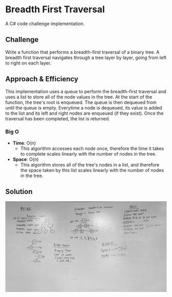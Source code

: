 # Breadth First Traversal
A C# code challenge implementation.

## Challenge
Write a function that performs a breadth-first traversal of a binary tree. A breadth first traversal navigates through a tree layer by layer, going from left to right on each layer.

## Approach & Efficiency
This implementation uses a queue to perform the breadth-first traversal and uses a list to store all of the node values in the tree. At the start of the function, the tree's root is enqueued.
The queue is then dequeued from until the queue is empty. Everytime a node is dequeued, its value is added to the list and its left and right nodes are enqueued (if they exist).
Once the traversal has been completed, the list is returned.

### Big O
- **Time**: O(n)
  - This algorithm accesses each node once, therefore the time it takes to complete scales linearly with the number of nodes in the tree.
- **Space**: O(n)
  - This algorithm stores all of the tree's nodes in a list, and therefore the space taken by this list scales linearly with the number of nodes in the tree.

## Solution
![Whiteboard](../../assets/breadthfirst.webp)

